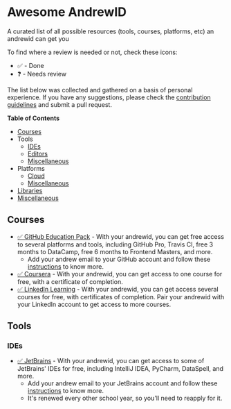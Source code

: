 # Awesome AndrewID
A curated list of all possible resources (tools, courses, platforms, etc) an andrewid can get you

To find where a review is needed or not, check these icons:
- ✅ - Done
- ❓ - Needs review

The list below was collected and gathered on a basis of personal experience. If you have any suggestions, please check the [contribution guidelines](CONTRIBUTING.md) and submit a pull request.

**Table of Contents**
- [Courses](#courses)
- Tools
  - [IDEs](#ides)
  - [Editors](#editors)
  - [Miscellaneous](#misc)
- Platforms
  - [Cloud](#cloud)
  - [Miscellaneous](#misc)
- [Libraries](#libraries)
- [Miscellaneous](#misc)

## **Courses**
- [✅ GitHub Education Pack](https://education.github.com/pack) - With your andrewid, you can get free access to several platforms and tools, including GitHub Pro, Travis CI, free 3 months to DataCamp, free 6 months to Frontend Masters, and more.
  - Add your andrew email to your GitHub account and follow these [instructions](https://help.github.com/en/github/teaching-and-learning-with-github-education/applying-for-a-student-developer-pack) to know more.
- [✅ Coursera](https://www.coursera.org/) - With your andrewid, you can get access to one course for free, with a certificate of completion.
- [✅ LinkedIn Learning](https://www.linkedin.com/learning/) - With your andrewid, you can get access several courses for free, with certificates of completion. Pair your andrewid with your LinkedIn account to get access to more courses.

## **Tools**
### **IDEs**
- [✅ JetBrains](https://www.jetbrains.com/) - With your andrewid, you can get access to some of JetBrains' IDEs for free, including IntelliJ IDEA, PyCharm, DataSpell, and more.
  - Add your andrew email to your JetBrains account and follow these [instructions](https://www.jetbrains.com/community/education/#students) to know more.
  - It's renewed every other school year, so you'll need to reapply for it.
